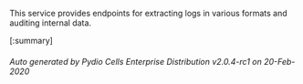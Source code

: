 






This service provides endpoints for extracting logs in various formats and auditing internal data.

[:summary]

###### Auto generated by Pydio Cells Enterprise Distribution v2.0.4-rc1 on 20-Feb-2020
